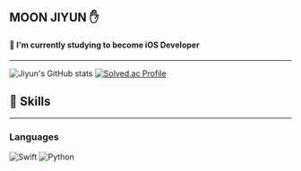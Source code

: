 ## MOON JIYUN ✋

#### 🌱 I'm currently studying to become iOS Developer
-------

![Jiyun's GitHub stats](https://github-readme-stats.vercel.app/api?username=Moon-JIyun&show_icons=true&theme=radical)  [![Solved.ac Profile](http://mazassumnida.wtf/api/v2/generate_badge?boj=jiyun000)](http://solved.ac/jiyun000/)



## 💪 Skills
-------
### Languages
![Swift](https://img.shields.io/badge/Swift-F05138.svg?&style=for-the-badge&logo=Swift&logoColor=white)  ![Python](https://img.shields.io/badge/Python-3776AB.svg?&style=for-the-badge&logo=Python&logoColor=white)
